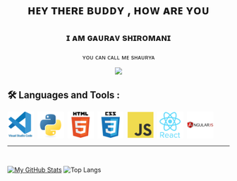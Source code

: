 # <p align="center">   ʜᴇʏ ᴛʜᴇʀᴇ ʙᴜᴅᴅʏ , ʜᴏᴡ ᴀʀᴇ ʏᴏᴜ <p/>
## <p align="center"> ɪ ᴀᴍ ɢᴀᴜʀᴀᴠ sʜɪʀᴏᴍᴀɴɪ <p/>
 <p align="center"> ʏᴏᴜ ᴄᴀɴ ᴄᴀʟʟ ᴍᴇ sʜᴀᴜʀʏᴀ <p/>

<div id="header" align="center">
  <img src="https://telegra.ph/file/22590d205354263348490.jpg" width="200"/>
</div>
 
### <h2> :hammer_and_wrench: Languages and Tools : </h2>
<div>
<img src="https://github.com/devicons/devicon/blob/master/icons/vscode/vscode-original-wordmark.svg"  width="60" height="60" alt="huh error">&nbsp
<img src="https://github.com/devicons/devicon/blob/master/icons/python/python-original.svg" width="60" height="60" alt+"huh error">&nbsp
<img src="https://github.com/devicons/devicon/blob/master/icons/html5/html5-original-wordmark.svg"  width="60" height="60" alt="huh error">&nbsp
<img src="https://github.com/devicons/devicon/blob/master/icons/css3/css3-original-wordmark.svg"  width="60" height="60" alt="huh error">&nbsp
<img src="https://github.com/devicons/devicon/blob/master/icons/javascript/javascript-original.svg"  width="60" height="60" alt="huh error">&nbsp
<img src="https://github.com/devicons/devicon/blob/master/icons/react/react-original-wordmark.svg"  width="60" height="60" alt="huh error">&nbsp
<img src="https://github.com/devicons/devicon/blob/master/icons/angularjs/angularjs-original-wordmark.svg"  width="60" height="60" alt="huh error">&nbsp
<hr>
</div>&nbsp
 
[![My GitHub Stats](https://github-readme-stats.vercel.app/api/?username=GauravShiromani&count_private=true&theme=tokyonight&showicons=true)]()
 ![Top Langs](https://github-readme-stats.vercel.app/api/top-langs/?username=GauravShiromani&hide=javascript,css,scss,html&theme=tokyonight)
